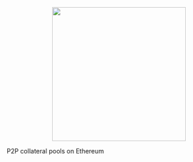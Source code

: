 <p align="center"><img src="https://surevx-public-assets1.s3.eu-west-2.amazonaws.com/SureVX_FF_300+dpi_01.png" width="300"/></p>
P2P collateral pools on Ethereum
